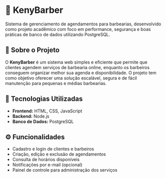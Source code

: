 # 💈 KenyBarber

Sistema de gerenciamento de agendamentos para barbearias, desenvolvido como projeto acadêmico com foco em performance, segurança e boas práticas de banco de dados utilizando PostgreSQL.

## 📌 Sobre o Projeto

O **KenyBarber** é um sistema web simples e eficiente que permite que clientes agendem serviços de barbearia online, enquanto os barbeiros conseguem organizar melhor sua agenda e disponibilidade. O projeto tem como objetivo oferecer uma solução escalável, segura e de fácil manutenção para pequenas e médias barbearias.

## 🔧 Tecnologias Utilizadas

- **Frontend:** HTML, CSS, JavaScript
- **Backend:** Node.js 
- **Banco de Dados:** PostgreSQL

## ⚙️ Funcionalidades

- Cadastro e login de clientes e barbeiros
- Criação, edição e exclusão de agendamentos
- Consulta de horários disponíveis
- Notificações por e-mail (opcional)
- Painel de controle para administração dos serviços



